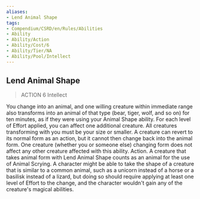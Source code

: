```yaml
---
aliases:
- Lend Animal Shape
tags:
- Compendium/CSRD/en/Rules/Abilities
- Ability
- Ability/Action
- Ability/Cost/6
- Ability/Tier/NA
- Ability/Pool/Intellect
---
```


  
## Lend Animal Shape  
>ACTION 6  Intellect  
  
You change into an animal, and one willing creature within immediate range also transforms into an animal of that type (bear, tiger, wolf, and so on) for ten minutes, as if they were using your Animal Shape ability. For each level of Effort applied, you can affect one additional creature. All creatures transforming with you must be your size or smaller. A creature can revert to its normal form as an action, but it cannot then change back into the animal form. One creature (whether you or someone else) changing form does not affect any other creature affected with this ability. Action.
A creature that takes animal form with Lend Animal Shape counts as an animal for the use of Animal Scrying.
A character might be able to take the shape of a creature that is similar to a common animal, such as a unicorn instead of a horse or a basilisk instead of a lizard, but doing so should require applying at least one level of Effort to the change, and the character wouldn't gain any of the creature's magical abilities.